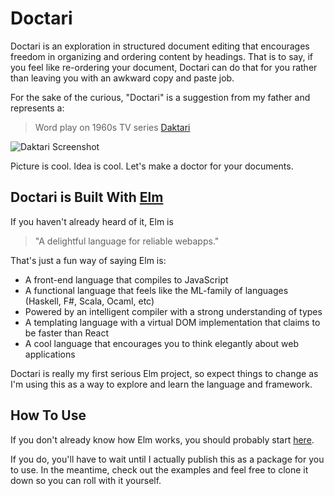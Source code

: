 # Doctari

Doctari is an exploration in structured document editing that encourages freedom
in organizing and ordering content by headings. That is to say, if you feel like
re-ordering your document, Doctari can do that for you rather than leaving you
with an awkward copy and paste job.

For the sake of the curious, "Doctari" is a suggestion from my father and
represents a:

> Word play on 1960s TV series [Daktari](https://en.wikipedia.org/wiki/Daktari)

![Daktari Screenshot](https://upload.wikimedia.org/wikipedia/commons/b/b3/Daktari_Clarence_Judy_1967.JPG)

Picture is cool. Idea is cool. Let's make a doctor for your documents.

## Doctari is Built With [Elm](http://elm-lang.org/)

If you haven't already heard of it, Elm is 

> "A delightful language for reliable webapps."

That's just a fun way of saying Elm is:

- A front-end language that compiles to JavaScript
- A functional language that feels like the ML-family of languages (Haskell, F#,
  Scala, Ocaml, etc)
- Powered by an intelligent compiler with a strong understanding of types
- A templating language with a virtual DOM implementation that claims to be
  faster than React
- A cool language that encourages you to think elegantly about web applications

Doctari is really my first serious Elm project, so expect things to change as
I'm using this as a way to explore and learn the language and framework.

## How To Use

If you don't already know how Elm works, you should probably start
[here](https://guide.elm-lang.org/get_started.html).

If you do, you'll have to wait until I actually publish this as a package for
you to use. In the meantime, check out the examples and feel free to clone
it down so you can roll with it yourself.
